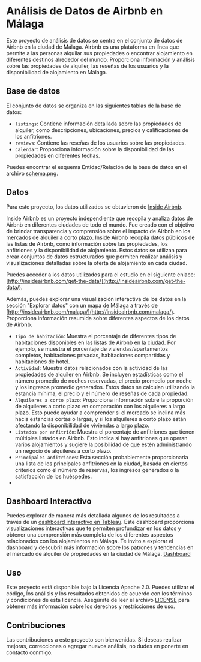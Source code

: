 # Análisis de Datos de Airbnb en Málaga

Este proyecto de análisis de datos se centra en el conjunto de datos de Airbnb en la ciudad de Málaga. Airbnb es una plataforma en línea que permite a las personas alquilar sus propiedades o encontrar alojamiento en diferentes destinos alrededor del mundo. Proporciona información y análisis sobre las propiedades de alquiler, las reseñas de los usuarios y la disponibilidad de alojamiento en Málaga.

## Base de datos

El conjunto de datos se organiza en las siguientes tablas de la base de datos:

- `listings`: Contiene información detallada sobre las propiedades de alquiler, como descripciones, ubicaciones, precios y calificaciones de los anfitriones.
- `reviews`: Contiene las reseñas de los usuarios sobre las propiedades.
- `calendar`: Proporciona información sobre la disponibilidad de las propiedades en diferentes fechas.

Puedes encontrar el esquema Entidad/Relación de la base de datos en el archivo [schema.png](https://github.com/Isi-17/Airbnb-Malaga-Project/blob/main/AirbnbData/Informe/capturas/Schema.png).

## Datos

Para este proyecto, los datos utilizados se obtuvieron de [Inside Airbnb](http://insideairbnb.com/).

Inside Airbnb es un proyecto independiente que recopila y analiza datos de Airbnb en diferentes ciudades de todo el mundo. Fue creado con el objetivo de brindar transparencia y comprensión sobre el impacto de Airbnb en los mercados de alquiler a corto plazo. Inside Airbnb recopila datos públicos de las listas de Airbnb, como información sobre las propiedades, los anfitriones y la disponibilidad de alojamiento. Estos datos se utilizan para crear conjuntos de datos estructurados que permiten realizar análisis y visualizaciones detalladas sobre la oferta de alojamiento en cada ciudad. 

Puedes acceder a los datos utilizados para el estudio en el siguiente enlace: [http://insideairbnb.com/get-the-data/](http://insideairbnb.com/get-the-data/).

Además, puedes explorar una visualización interactiva de los datos en la sección "Explorar datos" con un mapa de Málaga a través de [http://insideairbnb.com/malaga/](http://insideairbnb.com/malaga/). Proporciona información resumida sobre diferentes aspectos de los datos de Airbnb.

- `Tipo de habitación`: Muestra el porcentaje de diferentes tipos de habitaciones disponibles en las listas de Airbnb en la ciudad. Por ejemplo, se muestra el porcentaje de viviendas/apartamentos completos, habitaciones privadas, habitaciones compartidas y habitaciones de hotel.
- `Actividad`: Muestra datos relacionados con la actividad de las propiedades de alquiler en Airbnb. Se incluyen estadísticas como el número promedio de noches reservadas, el precio promedio por noche y los ingresos promedio generados. Estos datos se calculan utilizando la estancia mínima, el precio y el número de reseñas de cada propiedad.
- `Alquileres a corto plazo`: Proporciona información sobre la proporción de alquileres a corto plazo en comparación con los alquileres a largo plazo. Esto puede ayudar a comprender si el mercado se inclina más hacia estancias cortas o largas, y si los alquileres a corto plazo están afectando la disponibilidad de viviendas a largo plazo.
- `Listados por anfitrión`: Muestra el porcentaje de anfitriones que tienen múltiples listados en Airbnb. Esto indica si hay anfitriones que operan varios alojamientos y sugiere la posibilidad de que estén administrando un negocio de alquileres a corto plazo.
- `Principales anfitriones`: Esta sección probablemente proporcionaría una lista de los principales anfitriones en la ciudad, basada en ciertos criterios como el número de reservas, los ingresos generados o la satisfacción de los huéspedes.
- 
## Dashboard Interactivo

Puedes explorar de manera más detallada algunos de los resultados a través de un [dashboard interactivo en Tableau](https://public.tableau.com/app/profile/isidro.javier.garc.a.fern.ndez/viz/Airbnb_16917759196640/Dashboard). Este dashboard proporciona visualizaciones interactivas que te permiten profundizar en los datos y obtener una comprensión más completa de los diferentes aspectos relacionados con los alojamientos en Málaga. Te invito a explorar el dashboard y descubrir más información sobre los patrones y tendencias en el mercado de alquiler de propiedades en la ciudad de Málaga.
[Dashboard](Informe/capturas/Dashboard.png)
## Uso

Este proyecto está disponible bajo la Licencia Apache 2.0. Puedes utilizar el código, los análisis y los resultados obtenidos de acuerdo con los términos y condiciones de esta licencia. Asegúrate de leer el archivo [LICENSE](https://github.com/Isi-17/Airbnb-Malaga-Project/blob/main/LICENSE) para obtener más información sobre los derechos y restricciones de uso.

## Contribuciones

Las contribuciones a este proyecto son bienvenidas. Si deseas realizar mejoras, correcciones o agregar nuevos análisis, no dudes en ponerte en contacto conmigo.




